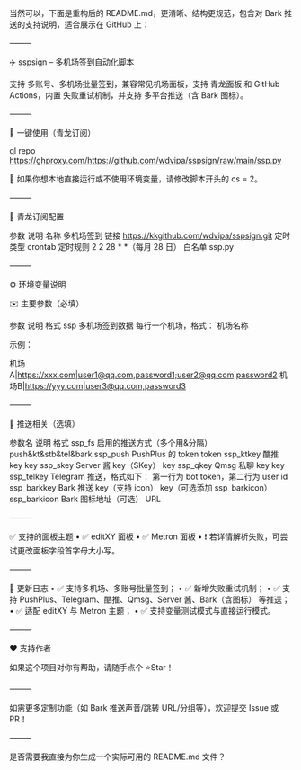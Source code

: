 当然可以，下面是重构后的 README.md，更清晰、结构更规范，包含对 Bark 推送的支持说明，适合展示在 GitHub 上：

⸻

✈️ sspsign – 多机场签到自动化脚本

支持 多账号、多机场批量签到，兼容常见机场面板，支持 青龙面板 和 GitHub Actions，内置 失败重试机制，并支持 多平台推送（含 Bark 图标）。

⸻

🌟 一键使用（青龙订阅）

ql repo https://ghproxy.com/https://github.com/wdvipa/sspsign/raw/main/ssp.py

📌 如果你想本地直接运行或不使用环境变量，请修改脚本开头的 cs = 2。

⸻

📅 青龙订阅配置

参数	说明
名称	多机场签到
链接	https://kkgithub.com/wdvipa/sspsign.git
定时类型	crontab
定时规则	2 2 28 * *（每月 28 日）
白名单	ssp.py


⸻

⚙️ 环境变量说明

✉️ 主要参数（必填）

参数	说明	格式
ssp	多机场签到数据	每行一个机场，格式：`机场名称

示例：

机场A|https://xxx.com|user1@qq.com,password1;user2@qq.com,password2
机场B|https://yyy.com|user3@qq.com,password3


⸻

📢 推送相关（选填）

参数名	说明	格式
ssp_fs	启用的推送方式（多个用&分隔）	push&kt&stb&tel&bark
ssp_push	PushPlus 的 token	token
ssp_ktkey	酷推 key	key
ssp_skey	Server 酱 key（SKey）	key
ssp_qkey	Qmsg 私聊 key	key
ssp_telkey	Telegram 推送，格式如下：	第一行为 bot token，第二行为 user id
ssp_barkkey	Bark 推送 key（支持 icon）	key（可选添加 ssp_barkicon）
ssp_barkicon	Bark 图标地址（可选）	URL


⸻

✅ 支持的面板主题
	•	✅ editXY 面板
	•	✅ Metron 面板
	•	❗ 若详情解析失败，可尝试更改面板字段首字母大小写。

⸻

🔁 更新日志
	•	✅ 支持多机场、多账号批量签到；
	•	✅ 新增失败重试机制；
	•	✅ 支持 PushPlus、Telegram、酷推、Qmsg、Server 酱、Bark（含图标） 等推送；
	•	✅ 适配 editXY 与 Metron 主题；
	•	✅ 支持变量测试模式与直接运行模式。

⸻

❤️ 支持作者

如果这个项目对你有帮助，请随手点个 ⭐Star！

⸻

如需更多定制功能（如 Bark 推送声音/跳转 URL/分组等），欢迎提交 Issue 或 PR！

⸻

是否需要我直接为你生成一个实际可用的 README.md 文件？
